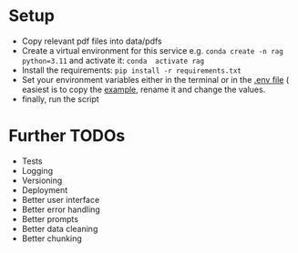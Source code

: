 # Setup
- Copy relevant pdf files into data/pdfs
- Create a virtual environment for this service e.g. `conda create -n rag python=3.11` and activate it: `conda 
activate rag`
- Install the requirements: `pip install -r requirements.txt`
- Set your environment variables either in the terminal or in the [.env file](deployment/.env) (
  easiest is to copy the [example](deployment/.env.example), rename it and change the values.
- finally, run the script


# Further TODOs
- Tests
- Logging
- Versioning
- Deployment
- Better user interface
- Better error handling
- Better prompts
- Better data cleaning
- Better chunking